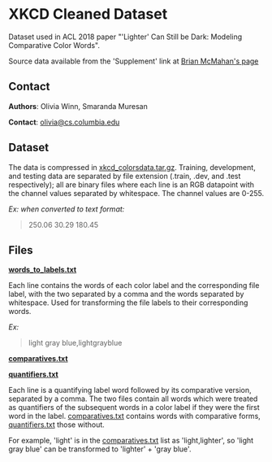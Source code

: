 # XKCD Cleaned Dataset #

Dataset used in ACL 2018 paper "'Lighter' Can Still be Dark: Modeling Comparative Color Words".

Source data available from the 'Supplement' link at [Brian McMahan's page](http://mcmahan.io/lux/)


## Contact ##

**Authors**: Olivia Winn, Smaranda Muresan

**Contact**: <olivia@cs.columbia.edu>




## Dataset ##

The data is compressed in [xkcd_colorsdata.tar.gz](xkcd_colorsdata.tar.gz]). Training, development, and testing data are separated by file extension (.train, .dev, and .test respectively); all are binary files where each line is an RGB datapoint with the channel values separated by whitespace. The channel values are 0-255.

*Ex: when converted to text format:*
> 250.06 30.29 180.45




## Files ##

**[words\_to\_labels.txt](words_to_labels.txt)**

Each line contains the words of each color label and the corresponding file label, with the two separated by a comma and the words separated by whitespace. Used for transforming the file labels to their corresponding words.

*Ex:*
> light gray blue,lightgrayblue




**[comparatives.txt](comparatives.txt)**

**[quantifiers.txt](quantifiers.txt)**

Each line is a quantifying label word followed by its comparative version, separated by a comma. The two files contain all words which were treated as quantifiers of the subsequent words in a color label if they were the first word in the label. [comparatives.txt](comparatives.txt) contains words with comparative forms, [quantifiers.txt](quantifiers.txt) those without.

For example, 'light' is in the [comparatives.txt](comparatives.txt) list as 'light,lighter', so 'light gray blue' can be transformed to 'lighter' + 'gray blue'.